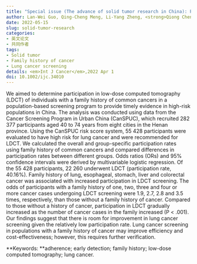 ```yaml
---
title: "Special issue (The advance of solid tumor research in China): Participants with a family history of cancer have a higher participation rate in low-dose computed tomography for lung cancer screening"
author: Lan-Wei Guo, Qing-Cheng Meng, Li-Yang Zheng, <strong>Qiong Chen</strong>, Yin Liu, Hui-Fang Xu, Rui-Hua Kang, Lu-Yao Zhang, Shu-Zheng Liu, Xi-Bin Sun, Shao-Kai Zhang
date: 2022-05-15
slug: solid-tumor-research
categories: 
- 英文论文
- 共同作者
tags:
- Solid tumor
- Family history of cancer
- Lung cancer screening
details: <em>Int J Cancer</em>,2022 Apr 1
doi: 10.1002/ijc.34010
---
```

We aimed to determine participation in low-dose computed tomography (LDCT) of individuals with a family history of common cancers in a population-based screening program to provide timely evidence in high-risk populations in China. The analysis was conducted using data from the Cancer Screening Program in Urban China (CanSPUC), which recruited 282 377 participants aged 40 to 74 years from eight cities in the Henan province. Using the CanSPUC risk score system, 55 428 participants were evaluated to have high risk for lung cancer and were recommended for LDCT. We calculated the overall and group-specific participation rates using family history of common cancers and compared differences in participation rates between different groups. Odds ratios (ORs) and 95% confidence intervals were derived by multivariable logistic regression. Of the 55 428 participants, 22 260 underwent LDCT (participation rate, 40.16%). Family history of lung, esophageal, stomach, liver and colorectal cancer was associated with increased participation in LDCT screening. The odds of participants with a family history of one, two, three and four or more cancer cases undergoing LDCT screening were 1.9, 2.7, 2.8 and 3.5 times, respectively, than those without a family history of cancer. Compared to those without a history of cancer, participation in LDCT gradually increased as the number of cancer cases in the family increased (P < .001). Our findings suggest that there is room for improvement in lung cancer screening given the relatively low participation rate. Lung cancer screening in populations with a family history of cancer may improve efficiency and cost-effectiveness; however, this requires further verification.

**Keywords: **adherence; early detection; family history; low-dose computed tomography; lung cancer.